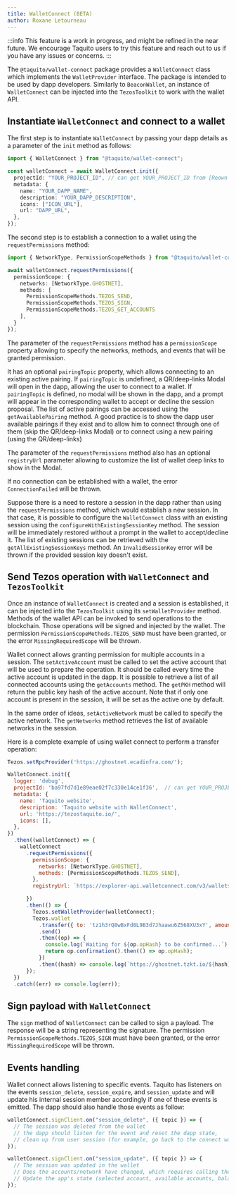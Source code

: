 ```yaml
---
title: WalletConnect (BETA)
author: Roxane Letourneau
---
```


:::info
This feature is a work in progress, and might be refined in the near future. We encourage Taquito users to try this feature and reach out to us if you have any issues or concerns.
:::

The `@taquito/wallet-connect` package provides a `WalletConnect` class which implements the `WalletProvider` interface. The package is intended to be used by dapp developers. Similarly to `BeaconWallet`, an instance of `WalletConnect` can be injected into the `TezosToolkit` to work with the wallet API.

## Instantiate `WalletConnect` and connect to a wallet

The first step is to instantiate `WalletConnect` by passing your dapp details as a parameter of the `init` method as follows:

```ts
import { WalletConnect } from "@taquito/wallet-connect";

const walletConnect = await WalletConnect.init({
  projectId: "YOUR_PROJECT_ID", // can get YOUR_PROJECT_ID from [Reown Cloud](https://cloud.reown.com)
  metadata: {
    name: "YOUR_DAPP_NAME",
    description: "YOUR_DAPP_DESCRIPTION",
    icons: ["ICON_URL"],
    url: "DAPP_URL",
  },
});
```

The second step is to establish a connection to a wallet using the `requestPermissions` method:

```ts
import { NetworkType, PermissionScopeMethods } from "@taquito/wallet-connect";

await walletConnect.requestPermissions({
  permissionScope: {
    networks: [NetworkType.GHOSTNET],
    methods: [
      PermissionScopeMethods.TEZOS_SEND,
      PermissionScopeMethods.TEZOS_SIGN,
      PermissionScopeMethods.TEZOS_GET_ACCOUNTS
    ],
  }
});
```

The parameter of the `requestPermissions` method has a `permissionScope` property allowing to specify the networks, methods, and events that will be granted permission.

It has an optional `pairingTopic` property, which allows connecting to an existing active pairing. If `pairingTopic` is undefined, a QR/deep-links Modal will open in the dapp, allowing the user to connect to a wallet. If `pairingTopic` is defined, no modal will be shown in the dapp, and a prompt will appear in the corresponding wallet to accept or decline the session proposal. The list of active pairings can be accessed using the `getAvailablePairing` method. A good practice is to show the dapp user available pairings if they exist and to allow him to connect through one of them (skip the QR/deep-links Modal) or to connect using a new pairing (using the QR/deep-links)

The parameter of the `requestPermissions` method also has an optional `registryUrl` parameter allowing to customize the list of wallet deep links to show in the Modal.

If no connection can be established with a wallet, the error `ConnectionFailed` will be thrown.

Suppose there is a need to restore a session in the dapp rather than using the `requestPermissions` method, which would establish a new session. In that case, it is possible to configure the `WalletConnect` class with an existing session using the `configureWithExistingSessionKey` method. The session will be immediately restored without a prompt in the wallet to accept/decline it. The list of existing sessions can be retrieved with the `getAllExistingSessionKeys` method. An `InvalidSessionKey` error will be thrown if the provided session key doesn't exist.

## Send Tezos operation with `WalletConnect` and `TezosToolkit`

Once an instance of `WalletConnect` is created and a session is established, it can be injected into the `TezosToolkit` using its `setWalletProvider` method. Methods of the wallet API can be invoked to send operations to the blockchain. Those operations will be signed and injected by the wallet. The permission `PermissionScopeMethods.TEZOS_SEND` must have been granted, or the error `MissingRequiredScope` will be thrown.

Wallet connect allows granting permission for multiple accounts in a session. The `setActiveAccount` must be called to set the active account that will be used to prepare the operation. It should be called every time the active account is updated in the dapp. It is possible to retrieve a list of all connected accounts using the `getAccounts` method. The `getPKH` method will return the public key hash of the active account. Note that if only one account is present in the session, it will be set as the active one by default.

In the same order of ideas, `setActiveNetwork` must be called to specify the active network. The `getNetworks` method retrieves the list of available networks in the session.

Here is a complete example of using wallet connect to perform a transfer operation:

```js live noInline noConfig
Tezos.setRpcProvider('https://ghostnet.ecadinfra.com/');

WalletConnect.init({
  logger: 'debug',
  projectId: 'ba97fd7d1e89eae02f7c330e14ce1f36',  // can get YOUR_PROJECT_ID from [Reown Cloud](https://cloud.reown.com)
  metadata: {
    name: 'Taquito website',
    description: 'Taquito website with WalletConnect',
    url: 'https://tezostaquito.io/',
    icons: [],
  },
})
  .then((walletConnect) => {
    walletConnect
      .requestPermissions({
        permissionScope: {
          networks: [NetworkType.GHOSTNET],
          methods: [PermissionScopeMethods.TEZOS_SEND],
        },
        registryUrl: `https://explorer-api.walletconnect.com/v3/wallets?projectId=ba97fd7d1e89eae02f7c330e14ce1f36`,   // can get YOUR_PROJECT_ID from [Reown Cloud](https://cloud.reown.com)

      })
      .then(() => {
        Tezos.setWalletProvider(walletConnect);
        Tezos.wallet
          .transfer({ to: 'tz1h3rQ8wBxFd8L9B3d7Jhaawu6Z568XU3xY', amount: 1 })
          .send()
          .then((op) => {
            console.log(`Waiting for ${op.opHash} to be confirmed...`);
            return op.confirmation().then(() => op.opHash);
          })
          .then((hash) => console.log(`https://ghostnet.tzkt.io/${hash}`));
      });
  })
  .catch((err) => console.log(err));
```

## Sign payload with `WalletConnect`

The `sign` method of `WalletConnect` can be called to sign a payload. The response will be a string representing the signature. The permission `PermissionScopeMethods.TEZOS_SIGN` must have been granted, or the error `MissingRequiredScope` will be thrown.

## Events handling

Wallet connect allows listening to specific events. Taquito has listeners on the events `session_delete`, `session_expire`, and `session_update` and will update his internal session member accordingly if one of these events is emitted. The dapp should also handle those events as follow:

```ts
walletConnect.signClient.on("session_delete", ({ topic }) => {
  // The session was deleted from the wallet
  // the dapp should listen for the event and reset the dapp state,
  // clean up from user session (for example, go back to the connect wallet page)
});

walletConnect.signClient.on("session_update", ({ topic }) => {
  // The session was updated in the wallet
  // Does the accounts/network have changed, which requires calling the `setActiveAccount/setActiveNetwork` methods?
  // Update the app's state (selected account, available accounts, balance, ...)
});
```